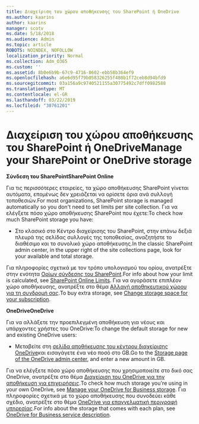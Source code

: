 ```yaml
---
title: Διαχείριση του χώρου αποθήκευσης του SharePoint ή OneDrive
ms.author: kaarins
author: kaarins
manager: scotv
ms.date: 5/18/2018
ms.audience: Admin
ms.topic: article
ROBOTS: NOINDEX, NOFOLLOW
localization_priority: Normal
ms.collection: Adm_O365
ms.custom: ''
ms.assetid: 8b0e6b9b-67c9-4716-8602-ebb58b364ef9
ms.openlocfilehash: a6e6d95f79b058326255f480b1f72ceb8d94bfd9
ms.sourcegitcommit: 03a156a9c9740521155a30775492c7dff0982588
ms.translationtype: MT
ms.contentlocale: el-GR
ms.lasthandoff: 03/22/2019
ms.locfileid: "30761201"
---
```

# <a name="manage-your-sharepoint-or-onedrive-storage"></a><span data-ttu-id="5ac30-102">Διαχείριση του χώρου αποθήκευσης του SharePoint ή OneDrive</span><span class="sxs-lookup"><span data-stu-id="5ac30-102">Manage your SharePoint or OneDrive storage</span></span>

 <span data-ttu-id="5ac30-103">**Σύνδεση του SharePoint**</span><span class="sxs-lookup"><span data-stu-id="5ac30-103">**SharePoint Online**</span></span>
  
<span data-ttu-id="5ac30-104">Για τις περισσότερες εταιρείες, τα χώρο αποθήκευσης SharePoint γίνεται αυτόματα, επομένως δεν χρειάζεται να ορίσετε όρια ανά συλλογή τοποθεσιών.</span><span class="sxs-lookup"><span data-stu-id="5ac30-104">For most organizations, SharePoint storage is managed automatically so you don't need to set limits per site collection.</span></span> <span data-ttu-id="5ac30-105">Για να ελέγξετε πόσο χώρο αποθήκευσης SharePoint που έχετε:</span><span class="sxs-lookup"><span data-stu-id="5ac30-105">To check how much SharePoint storage you have:</span></span>
  
- <span data-ttu-id="5ac30-106">Στο κλασικό στο Κέντρο διαχείρισης του SharePoint, στην επάνω δεξιά πλευρά της σελίδας συλλογές της τοποθεσίας, αναζητήστε το διαθέσιμο και το συνολικό χώρο αποθήκευσης.</span><span class="sxs-lookup"><span data-stu-id="5ac30-106">In the classic SharePoint admin center, in the upper right of the site collections page, look for your available and total storage.</span></span>
    
<span data-ttu-id="5ac30-107">Για πληροφορίες σχετικά με τον τρόπο υπολογισμού του ορίου, ανατρέξτε στην ενότητα [Ορίων σύνδεσης του SharePoint](https://go.microsoft.com/fwlink/p/?LinkID=856113).</span><span class="sxs-lookup"><span data-stu-id="5ac30-107">For info about how your limit is calculated, see [SharePoint Online Limits](https://go.microsoft.com/fwlink/p/?LinkID=856113).</span></span> <span data-ttu-id="5ac30-108">Για να αγοράσετε επιπλέον χώρο αποθήκευσης, ανατρέξτε στο θέμα [Αλλαγή αποθηκευτικού χώρου για τη συνδρομή σας](https://go.microsoft.com/fwlink/?linkid=866428).</span><span class="sxs-lookup"><span data-stu-id="5ac30-108">To buy extra storage, see [Change storage space for your subscription](https://go.microsoft.com/fwlink/?linkid=866428).</span></span>
  
 <span data-ttu-id="5ac30-109">**OneDrive**</span><span class="sxs-lookup"><span data-stu-id="5ac30-109">**OneDrive**</span></span>
  
<span data-ttu-id="5ac30-110">Για να αλλάξετε την προεπιλεγμένη αποθήκευση για νέους και υπάρχοντες χρήστες του OneDrive:</span><span class="sxs-lookup"><span data-stu-id="5ac30-110">To change the default storage for new and existing OneDrive users:</span></span>
  
- <span data-ttu-id="5ac30-111">Μεταβείτε στη [σελίδα αποθήκευσης του κέντρου διαχείρισης OneDrive](https://admin.onedrive.com/?v=StorageSettings)και εισαγάγετε ένα νέο ποσό στο GB.</span><span class="sxs-lookup"><span data-stu-id="5ac30-111">Go to the [Storage page of the OneDrive admin center](https://admin.onedrive.com/?v=StorageSettings), and enter a new amount in GB.</span></span>
    
<span data-ttu-id="5ac30-112">Για να ελέγξετε πόσο χώρο αποθήκευσης που χρησιμοποιείτε στο δικό σας OneDrive, ανατρέξτε στο θέμα [Διαχείριση του OneDrive για την αποθήκευση για επιχειρήσεις](https://go.microsoft.com/fwlink/?linkid=866429).</span><span class="sxs-lookup"><span data-stu-id="5ac30-112">To check how much storage you're using in your own OneDrive, see [Manage your OneDrive for Business storage](https://go.microsoft.com/fwlink/?linkid=866429).</span></span> <span data-ttu-id="5ac30-113">Για πληροφορίες σχετικά με το χώρο αποθήκευσης που συνοδεύει κάθε σχέδιο, ανατρέξτε στο θέμα [OneDrive για επαγγελματική περιγραφή υπηρεσίας](https://go.microsoft.com/fwlink/p/?LinkID=826071).</span><span class="sxs-lookup"><span data-stu-id="5ac30-113">For info about the storage that comes with each plan, see [OneDrive for Business service description](https://go.microsoft.com/fwlink/p/?LinkID=826071).</span></span>
  

